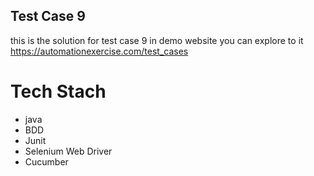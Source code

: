 ## Test Case 9 
this is the solution for test case 9 in demo website you can explore to it 
https://automationexercise.com/test_cases


# Tech Stach
- java
- BDD
- Junit
- Selenium Web Driver
- Cucumber
  
